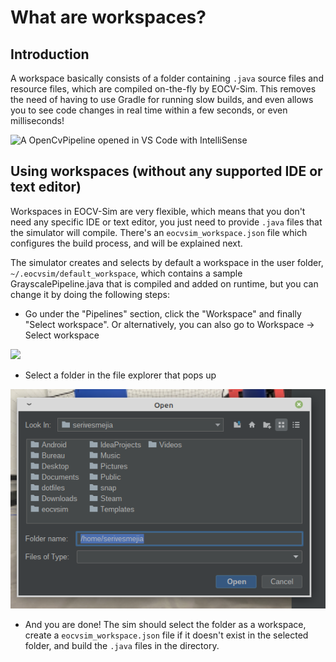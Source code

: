 # What are workspaces?

## Introduction

A workspace basically consists of a folder containing `.java` source files and resource files, which are compiled on-the-fly by EOCV-Sim. This removes the need of having to use Gradle for running slow builds, and even allows you to see code changes in real time within a few seconds, or even milliseconds!

![A OpenCvPipeline opened in VS Code with IntelliSense](../.gitbook/assets/Screenshot\_2021-09-08\_13-29-02.png)

## Using workspaces (without any supported IDE or text editor)

Workspaces in EOCV-Sim are very flexible, which means that you don't need any specific IDE or text editor, you just need to provide `.java` files that the simulator will compile. There's an `eocvsim_workspace.json` file which configures the build process, and will be explained next.

The simulator creates and selects by default a workspace in the user folder, `~/.eocvsim/default_workspace`, which contains a sample GrayscalePipeline.java that is compiled and added on runtime, but you can change it by doing the following steps:

* Go under the "Pipelines" section, click the "Workspace" and finally "Select workspace". Or alternatively, you can also go to Workspace -> Select workspace

![](../.gitbook/assets/eocvsim\_usage\_workspace\_select.gif)

* Select a folder in the file explorer that pops up

![](<../.gitbook/assets/file chooser screenshot.png>)

* And you are done! The sim should select the folder as a workspace, create a `eocvsim_workspace.json` file if it doesn't exist in the selected folder, and build the `.java` files in the directory.
